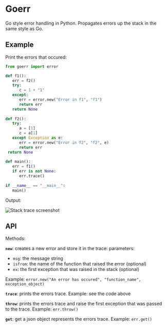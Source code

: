 # Goerr

Go style error handling in Python. Propagates errors up the stack in the same style as Go.

## Example

Print the errors that occured:

   ```python
   from goerr import error
   
   def f1():
      err = f2()
      try:
         c = 1 + "1"
      except:
         err = error.new("Error in f1", "f1")
         return err
      return None
    
   def f2():
      try:
         a = [1]
         c = a[1]
      except Exception as e:
         err = error.new("Error in f2", "f2", e)
         return err
    return None
    
   def main():
      err = f1()
      if err is not None:
         err.trace()
    
   if __name__ == "__main__":
      main()
   ```

Output:

![Stack trace screenshot](https://raw.github.com/synw/goerr/master/docs/img/output.png)

## API

Methods:

**`new`**: creates a new error and store it in the trace: parameters: 

- `msg`: the message string
- `isfrom`: the name of the function that raised the error (optional) 
- `ex`: the first exception that was raised in the stack (optional)

Example: `error.new("An error has occured", "function_name", exception_object)`

**`trace`**: prints the errors trace. Example: see the code above

**`throw`**: prints the errors trace and raise the first exception that was passed to the trace. Example: `err.throw()`

**`get`**: get a json object represents the errors trace. Example: `err.get()`
